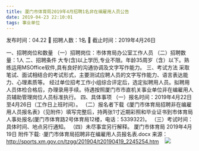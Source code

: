 ```yaml
---
title: 厦门市体育局2019年4月招聘1名非在编雇用人员公告
date: 2019-04-23 22:10:01
tags: 事业单位
---
```

发布时间：04.22   🌟   招聘人数：1名   🌈   截止时间：2019年4月26日
<!-- more -->
一、招聘岗位和数量
（一）招聘岗位：市体育局办公室工作人员
（二）招聘数量：1人
二、招聘条件
大专(含)以上学历,专业不限。年龄35周岁（含）以下。熟练运用MSOffice软件,具有良好的沟通协调及文字写作能力。
三、考试方法
采取笔试、面试相结合的考试形式，主要测试应聘人员的文字写作能力、语言表达能力、心理素质等。
经过单位招考工作小组综合评定后，选定拟聘用人员。拟聘用人员体检合格后，办理录用手续。待遇按照厦门市市直机关事业单位非在编雇用人员辅助管理岗位人员标准执行。
四、具体事项
（一）报名时间：2019年4月22日至4月26日（工作日上班时间）。
（二）报名者下载《厦门市体育局招聘非在编雇用人员报名表》（见附件）填写完整后，持两张1寸近期彩照和毕业证书到市体育局人事处报名(厦门市体育路2号体育局12楼，电话：5339322)。
（三）考试时间：具体时间、地点另行通知。
（四）未尽事宜另行解释。
厦门市体育局
2019年4月19日
附件下载:
·厦门市体育局招聘非在编雇用人员报名表.docx
来源：
http://sports.xm.gov.cn/tzgg/201904/t20190419_2245254.htm
 
 ![](https://cdn.weiweiblog.cn/20181015134814.png)